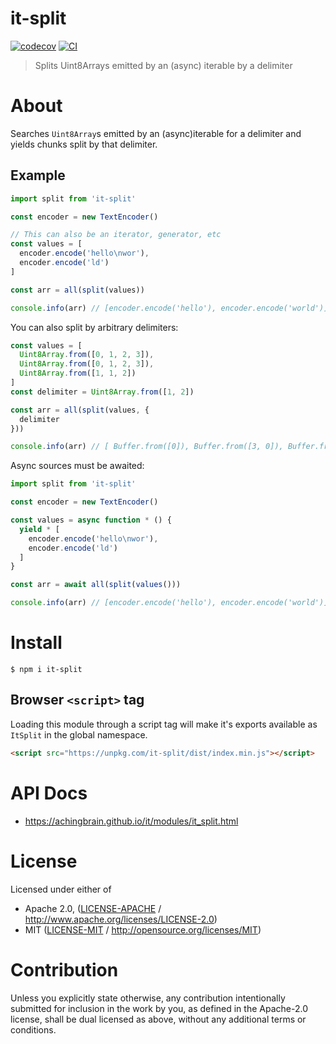 # it-split

[![codecov](https://img.shields.io/codecov/c/github/achingbrain/it.svg?style=flat-square)](https://codecov.io/gh/achingbrain/it)
[![CI](https://img.shields.io/github/actions/workflow/status/achingbrain/it/js-test-and-release.yml?branch=main\&style=flat-square)](https://github.com/achingbrain/it/actions/workflows/js-test-and-release.yml?query=branch%3Amain)

> Splits Uint8Arrays emitted by an (async) iterable by a delimiter

# About

<!--

!IMPORTANT!

Everything in this README between "# About" and "# Install" is automatically
generated and will be overwritten the next time the doc generator is run.

To make changes to this section, please update the @packageDocumentation section
of src/index.js or src/index.ts

To experiment with formatting, please run "npm run docs" from the root of this
repo and examine the changes made.

-->

Searches `Uint8Array`s emitted by an (async)iterable for a delimiter and yields chunks split by that delimiter.

## Example

```javascript
import split from 'it-split'

const encoder = new TextEncoder()

// This can also be an iterator, generator, etc
const values = [
  encoder.encode('hello\nwor'),
  encoder.encode('ld')
]

const arr = all(split(values))

console.info(arr) // [encoder.encode('hello'), encoder.encode('world')]
```

You can also split by arbitrary delimiters:

```javascript
const values = [
  Uint8Array.from([0, 1, 2, 3]),
  Uint8Array.from([0, 1, 2, 3]),
  Uint8Array.from([1, 1, 2])
]
const delimiter = Uint8Array.from([1, 2])

const arr = all(split(values, {
  delimiter
}))

console.info(arr) // [ Buffer.from([0]), Buffer.from([3, 0]), Buffer.from([3, 1]) ]
```

Async sources must be awaited:

```javascript
import split from 'it-split'

const encoder = new TextEncoder()

const values = async function * () {
  yield * [
    encoder.encode('hello\nwor'),
    encoder.encode('ld')
  ]
}

const arr = await all(split(values()))

console.info(arr) // [encoder.encode('hello'), encoder.encode('world')]
```

# Install

```console
$ npm i it-split
```

## Browser `<script>` tag

Loading this module through a script tag will make it's exports available as `ItSplit` in the global namespace.

```html
<script src="https://unpkg.com/it-split/dist/index.min.js"></script>
```

# API Docs

- <https://achingbrain.github.io/it/modules/it_split.html>

# License

Licensed under either of

- Apache 2.0, ([LICENSE-APACHE](LICENSE-APACHE) / <http://www.apache.org/licenses/LICENSE-2.0>)
- MIT ([LICENSE-MIT](LICENSE-MIT) / <http://opensource.org/licenses/MIT>)

# Contribution

Unless you explicitly state otherwise, any contribution intentionally submitted for inclusion in the work by you, as defined in the Apache-2.0 license, shall be dual licensed as above, without any additional terms or conditions.
